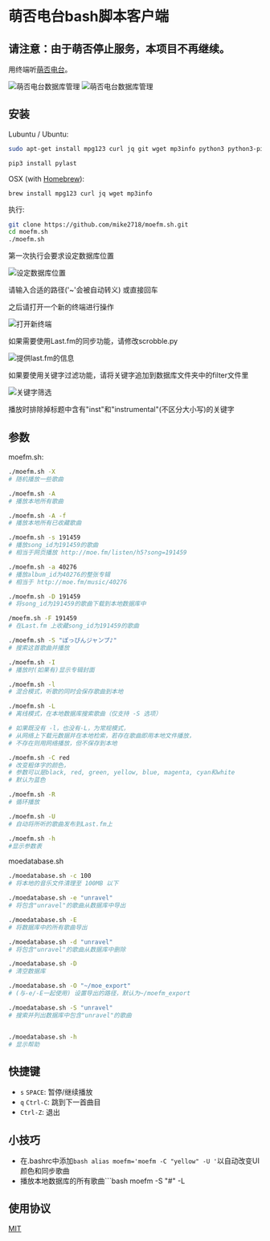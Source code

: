 ﻿# 萌否电台bash脚本客户端

## 请注意：由于萌否停止服务，本项目不再继续。

用终端听[萌否电台](http://moe.fm)。

![萌否电台数据库管理](assets/img/moefm_with_image.png)
![萌否电台数据库管理](assets/img/moedatabase_2.png)

## 安装

Lubuntu / Ubuntu:

```bash
sudo apt-get install mpg123 curl jq git wget mp3info python3 python3-pip w3m-img

pip3 install pylast
```

OSX (with [Homebrew](https://brew.sh/)):

```
brew install mpg123 curl jq wget mp3info
```

执行:


```bash
git clone https://github.com/mike2718/moefm.sh.git
cd moefm.sh
./moefm.sh
```

第一次执行会要求设定数据库位置

![设定数据库位置](assets/img/moefm.sh_install.png)

请输入合适的路径('~'会被自动转义)
或直接回车

之后请打开一个新的终端进行操作

![打开新终端](assets/img/moefm.sh_install_2.png)

如果需要使用Last.fm的同步功能，请修改scrobble.py		

![提供last.fm的信息](assets/img/lastfm_usage.png)


如果要使用关键字过滤功能，请将关键字追加到数据库文件夹中的filter文件里

![关键字筛选](assets/img/filter.png)

播放时排除掉标题中含有"inst"和"instrumental"(不区分大小写)的关键字

## 参数

moefm.sh:
```bash
./moefm.sh -X
# 随机播放一些歌曲

./moefm.sh -A
# 播放本地所有歌曲

./moefm.sh -A -f
# 播放本地所有已收藏歌曲

./moefm.sh -s 191459
# 播放song_id为191459的歌曲
# 相当于网页播放 http://moe.fm/listen/h5?song=191459

./moefm.sh -a 40276
# 播放album_id为40276的整张专辑
# 相当于 http://moe.fm/music/40276 

./moefm.sh -D 191459
# 将song_id为191459的歌曲下载到本地数据库中

/moefm.sh -F 191459
# 在Last.fm 上收藏song_id为191459的歌曲

./moefm.sh -S "ぽっぴんジャンプ♪"
# 搜索这首歌曲并播放

./moefm.sh -I
# 播放时(如果有)显示专辑封面

./moefm.sh -l
# 混合模式，听歌的同时会保存歌曲到本地

./moefm.sh -L
# 离线模式，在本地数据库搜索歌曲（仅支持 -S 选项）

# 如果既没有 -l，也没有-L，为常规模式，
# 从网络上下载元数据并在本地检索，若存在歌曲即用本地文件播放，
# 不存在则用网络播放，但不保存到本地

./moefm.sh -C red
# 改变粗体字的颜色，
# 参数可以是black, red, green, yellow, blue, magenta, cyan和white
# 默认为蓝色

./moefm.sh -R
# 循环播放

./moefm.sh -U		
# 自动将所听的歌曲发布到Last.fm上		

./moefm.sh -h
#显示参数表
```

moedatabase.sh
```bash
./moedatabase.sh -c 100
# 将本地的音乐文件清理至 100MB 以下

./moedatabase.sh -e "unravel"
# 将包含"unravel"的歌曲从数据库中导出

./moedatabase.sh -E
# 将数据库中的所有歌曲导出

./moedatabase.sh -d "unravel"
# 将包含"unravel"的歌曲从数据库中删除

./moedatabase.sh -D
# 清空数据库

./moedatabase.sh -O "~/moe_export"
# (与-e/-E一起使用) 设置导出的路径，默认为~/moefm_export

./moedatabase.sh -S "unravel"
# 搜索并列出数据库中包含"unravel"的歌曲


./moedatabase.sh -h
# 显示帮助
```

## 快捷键

* `s` `SPACE`: 暂停/继续播放
* `q` `Ctrl-C`: 跳到下一首曲目
* `Ctrl-Z`: 退出

## 小技巧
* 在.bashrc中添加```bash alias moefm='moefm -C "yellow" -U '```以自动改变UI颜色和同步歌曲
* 播放本地数据库的所有歌曲```bash moefm -S "#" -L


## 使用协议
[MIT](https://github.com/mike2718/moefm.sh/blob/master/LICENSE)
